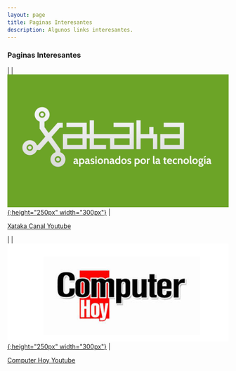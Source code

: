 ```yaml
---
layout: page
title: Paginas Interesantes
description: Algunos links interesantes.
---
```

### Paginas Interesantes

| | [![Xataka](../img/xataka_logo.png){:height="250px" width="300px"}](https://www.xataka.com/) |

[Xataka Canal Youtube](https://www.youtube.com/user/XatakaTV "Xataka Youtube")

| | [![CH](../img/CH_logo.png){:height="250px" width="300px"}](http://computerhoy.com/) |

[Computer Hoy Youtube](https://www.youtube.com/user/ComputerhoyTV "CH Youtube")

